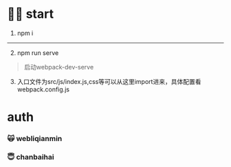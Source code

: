 # 💪🏻 start
1. npm i    
***
2. npm run serve    

  > 启动webpack-dev-serve  

3. 入口文件为src/js/index.js,css等可以从这里import进来，具体配置看webpack.config.js  
# auth
### 🙀 webliqianmin
### 😇 chanbaihai
